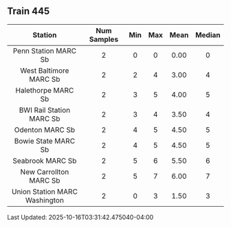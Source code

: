 ## Train 445

| Station | Num Samples | Min | Max | Mean | Median |
| :-----: | :---------: | :-: | :-: | :--: | :----: |
| Penn Station MARC Sb | 2 | 0 | 0 | 0.00 | 0 |
| West Baltimore MARC Sb | 2 | 2 | 4 | 3.00 | 4 |
| Halethorpe MARC Sb | 2 | 3 | 5 | 4.00 | 5 |
| BWI Rail Station MARC Sb | 2 | 3 | 4 | 3.50 | 4 |
| Odenton MARC Sb | 2 | 4 | 5 | 4.50 | 5 |
| Bowie State MARC Sb | 2 | 4 | 5 | 4.50 | 5 |
| Seabrook MARC Sb | 2 | 5 | 6 | 5.50 | 6 |
| New Carrollton MARC Sb | 2 | 5 | 7 | 6.00 | 7 |
| Union Station MARC Washington | 2 | 0 | 3 | 1.50 | 3 |


Last Updated: 2025-10-16T03:31:42.475040-04:00